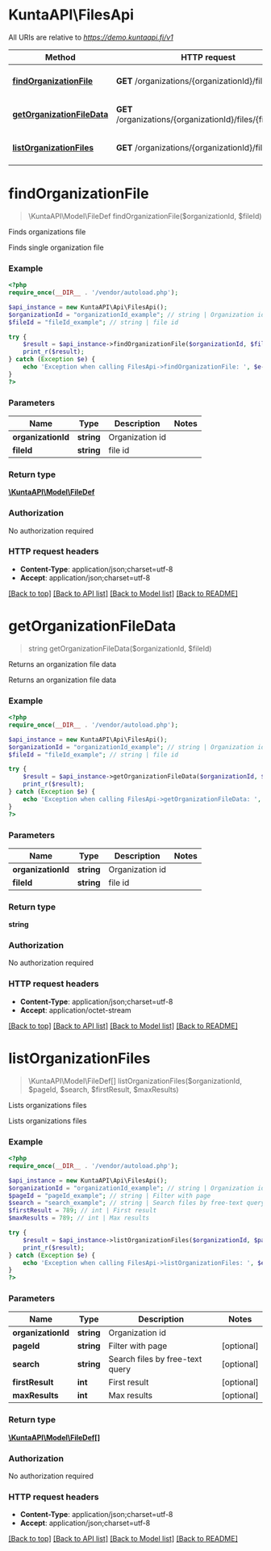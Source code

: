 # KuntaAPI\FilesApi

All URIs are relative to *https://demo.kuntaapi.fi/v1*

Method | HTTP request | Description
------------- | ------------- | -------------
[**findOrganizationFile**](FilesApi.md#findOrganizationFile) | **GET** /organizations/{organizationId}/files/{fileId} | Finds organizations file
[**getOrganizationFileData**](FilesApi.md#getOrganizationFileData) | **GET** /organizations/{organizationId}/files/{fileId}/data | Returns an organization file data
[**listOrganizationFiles**](FilesApi.md#listOrganizationFiles) | **GET** /organizations/{organizationId}/files | Lists organizations files


# **findOrganizationFile**
> \KuntaAPI\Model\FileDef findOrganizationFile($organizationId, $fileId)

Finds organizations file

Finds single organization file

### Example
```php
<?php
require_once(__DIR__ . '/vendor/autoload.php');

$api_instance = new KuntaAPI\Api\FilesApi();
$organizationId = "organizationId_example"; // string | Organization id
$fileId = "fileId_example"; // string | file id

try {
    $result = $api_instance->findOrganizationFile($organizationId, $fileId);
    print_r($result);
} catch (Exception $e) {
    echo 'Exception when calling FilesApi->findOrganizationFile: ', $e->getMessage(), PHP_EOL;
}
?>
```

### Parameters

Name | Type | Description  | Notes
------------- | ------------- | ------------- | -------------
 **organizationId** | **string**| Organization id |
 **fileId** | **string**| file id |

### Return type

[**\KuntaAPI\Model\FileDef**](../Model/FileDef.md)

### Authorization

No authorization required

### HTTP request headers

 - **Content-Type**: application/json;charset=utf-8
 - **Accept**: application/json;charset=utf-8

[[Back to top]](#) [[Back to API list]](../../README.md#documentation-for-api-endpoints) [[Back to Model list]](../../README.md#documentation-for-models) [[Back to README]](../../README.md)

# **getOrganizationFileData**
> string getOrganizationFileData($organizationId, $fileId)

Returns an organization file data

Returns an organization file data

### Example
```php
<?php
require_once(__DIR__ . '/vendor/autoload.php');

$api_instance = new KuntaAPI\Api\FilesApi();
$organizationId = "organizationId_example"; // string | Organization id
$fileId = "fileId_example"; // string | file id

try {
    $result = $api_instance->getOrganizationFileData($organizationId, $fileId);
    print_r($result);
} catch (Exception $e) {
    echo 'Exception when calling FilesApi->getOrganizationFileData: ', $e->getMessage(), PHP_EOL;
}
?>
```

### Parameters

Name | Type | Description  | Notes
------------- | ------------- | ------------- | -------------
 **organizationId** | **string**| Organization id |
 **fileId** | **string**| file id |

### Return type

**string**

### Authorization

No authorization required

### HTTP request headers

 - **Content-Type**: application/json;charset=utf-8
 - **Accept**: application/octet-stream

[[Back to top]](#) [[Back to API list]](../../README.md#documentation-for-api-endpoints) [[Back to Model list]](../../README.md#documentation-for-models) [[Back to README]](../../README.md)

# **listOrganizationFiles**
> \KuntaAPI\Model\FileDef[] listOrganizationFiles($organizationId, $pageId, $search, $firstResult, $maxResults)

Lists organizations files

Lists organizations files

### Example
```php
<?php
require_once(__DIR__ . '/vendor/autoload.php');

$api_instance = new KuntaAPI\Api\FilesApi();
$organizationId = "organizationId_example"; // string | Organization id
$pageId = "pageId_example"; // string | Filter with page
$search = "search_example"; // string | Search files by free-text query
$firstResult = 789; // int | First result
$maxResults = 789; // int | Max results

try {
    $result = $api_instance->listOrganizationFiles($organizationId, $pageId, $search, $firstResult, $maxResults);
    print_r($result);
} catch (Exception $e) {
    echo 'Exception when calling FilesApi->listOrganizationFiles: ', $e->getMessage(), PHP_EOL;
}
?>
```

### Parameters

Name | Type | Description  | Notes
------------- | ------------- | ------------- | -------------
 **organizationId** | **string**| Organization id |
 **pageId** | **string**| Filter with page | [optional]
 **search** | **string**| Search files by free-text query | [optional]
 **firstResult** | **int**| First result | [optional]
 **maxResults** | **int**| Max results | [optional]

### Return type

[**\KuntaAPI\Model\FileDef[]**](../Model/FileDef.md)

### Authorization

No authorization required

### HTTP request headers

 - **Content-Type**: application/json;charset=utf-8
 - **Accept**: application/json;charset=utf-8

[[Back to top]](#) [[Back to API list]](../../README.md#documentation-for-api-endpoints) [[Back to Model list]](../../README.md#documentation-for-models) [[Back to README]](../../README.md)

